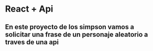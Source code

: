 # React + Api

<h2>En este proyecto de los simpson vamos a solicitar una frase de un personaje aleatorio a traves de una api</h2>